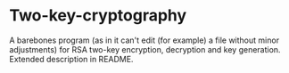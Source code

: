 # Two-key-cryptography
A barebones program (as in it can't edit (for example) a file without minor adjustments) for RSA two-key encryption, decryption and key generation. Extended description in README.

